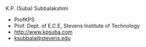 K.P. (Suba) Subbalakshmi
- ProfKPS
- Prof. Dept. of E.C.E, Stevens Institute of Technology
- http://www.kpsuba.com
- ksubbala@stevens.edu

<!---
ProfKPS/ProfKPS is a ✨ special ✨ repository because its `README.md` (this file) appears on your GitHub profile.
You can click the Preview link to take a look at your changes.
--->
